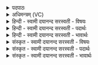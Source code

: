 <details><summary>पदपाठः</summary>

प्रा॒णः। च॒। मे॒। अ॒पा॒न इत्य॑पऽआ॒नः। च॒। मे॒। व्या॒न इति॑ विऽआ॒नः। च॒। मे॒। असुः॑। च॒। मे॒। चि॒त्तम्। च॒। मे॒। आधी॑त॒मित्याऽधी॑तम्। च॒। मे॒। वाक्। च॒। मे॒। मनः॑। च॒। मे॒। चक्षुः॑। च॒। मे॒। श्रोत्र॑म्। च॒। मे। दक्षः॑। च॒। मे॒। बलम्। च॒। मे॒। य॒ज्ञेन॑। क॒ल्प॒न्ता॒म्। २।
</details>

<details><summary>अधिमन्त्रम् (VC)</summary>

- प्रजापतिर्देवता
- देवा ऋषयः
- भुरिगतिजगती
- निषादः
</details>

<details><summary>हिन्दी - स्वामी दयानन्द सरस्वती  - विषयः</summary>

फिर उसी विषय को अगले मन्त्र में कहा है ॥
</details>

<details><summary>हिन्दी - स्वामी दयानन्द सरस्वती  - पदार्थः</summary>

पदार्थान्वयभाषाः -  (मे) मेरा (प्राणः) हृदयस्थ जीवनमूल (च) और कण्ठ देश में रहनेवाला पवन (मे) मेरा (अपानः) नाभि से नीचे को जाने (च) और नाभि में ठहरनेवाला पवन (मे) मेरा (व्यानः) शरीर की सन्धियों में व्याप्त (च) और धनञ्जय जो कि शरीर के रुधिर आदि को बढ़ाता है, वह पवन (मे) मेरा (असुः) नाग आदि प्राण का भेद (च) तथा अन्य पवन (मे) मेरी (चित्तम्) स्मृति अर्थात् सुधि रहनी (च) और बुद्धि (मे) मेरा (आधीतम्) अच्छे प्रकार किया हुआ निश्चित ज्ञान (च) और रक्षा किया हुआ विषय (मे) मेरी (वाक्) वाणी (च) और सुनना (मे) मेरी (मनः) संकल्प-विकल्प रूप अन्तःकरण की वृत्ति (च) अहङ्कारवृत्ति (मे) मेरा (चक्षुः) जिससे कि मैं देखता हूँ, वह नेत्र (च) और प्रत्यक्ष प्रमाण (मे) मेरा (श्रोत्रम्) जिससे कि मैं सुनता हूँ, वह कान (च) और प्रत्येक विषय पर वेद का प्रमाण (मे) मेरी (दक्षः) चतुराई (च) और तत्काल भान होना तथा (मे) मेरा (बलम्) बल (च) और पराक्रम ये सब (यज्ञेन) धर्म के अनुष्ठान से (कल्पन्ताम्) समर्थ हों ॥२ ॥
</details>

<details><summary>हिन्दी - स्वामी दयानन्द सरस्वती  - भावार्थः</summary>

भावार्थभाषाः -  मनुष्य लोग साधनों के सहित अपने प्राण आदि पदार्थों को धर्म के आचरण करने में संयुक्त करें ॥२ ॥
</details>

<details><summary>संस्कृत - स्वामी दयानन्द सरस्वती  - विषयः</summary>

पुनस्तमेव विषयमाह ॥
</details>

<details><summary>संस्कृत - स्वामी दयानन्द सरस्वती  - पदार्थः</summary>

पदार्थान्वयभाषाः -  मे प्राणश्च मेऽपानश्च मे व्यानश्च मेऽसुश्च मे चित्तं म आधीतं च मे वाक् च मे मनश्च मे चक्षुश्च मे श्रोत्रं च मे दक्षश्च मे बलं च यज्ञेन कल्पन्तां समर्था भवन्तु ॥२ ॥
</details>

<details><summary>संस्कृत - स्वामी दयानन्द सरस्वती  - भावार्थः</summary>

भावार्थभाषाः -  मनुष्याः ससाधनान् प्राणादीन् धर्मानुष्ठानाय नियोजयन्तु ॥२ ॥
</details>